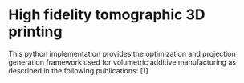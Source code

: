 # High fidelity tomographic 3D printing

This python implementation provides the optimization and projection generation framework used for volumetric additive manufacturing as described in the following publications:
[1] 